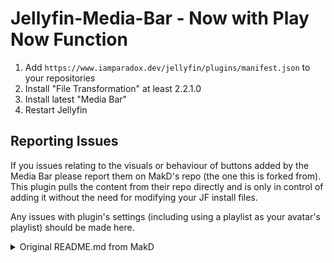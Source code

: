 # Jellyfin-Media-Bar - Now with Play Now Function

1. Add `https://www.iamparadox.dev/jellyfin/plugins/manifest.json` to your repositories
2. Install "File Transformation" at least 2.2.1.0
3. Install latest "Media Bar"
4. Restart Jellyfin

## Reporting Issues
If you issues relating to the visuals or behaviour of buttons added by the Media Bar please report them on MakD's repo (the one this is forked from). This plugin pulls the content from their repo directly and is only in control of adding it without the need for modifying your JF install files. 

Any issues with plugin's settings (including using a playlist as your avatar's playlist) should be made here.

<details>
  <summary>Original README.md from MakD</summary>

## TODO - Design changes upcoming next release

Thanks to the Man, the Legend [BobHasNoSoul](https://github.com/BobHasNoSoul) for his work on the [jellyfinfeatured](https://github.com/BobHasNoSoul/jellyfin-featured) and [SethBacon](https://forum.jellyfin.org/u-sethbacon) and [TedHinklater](https://github.com/tedhinklater) for their take on the [Jellyfin-Featured-Content-Bar](https://github.com/tedhinklater/Jellyfin-Featured-Content-Bar). 

Here I present my version of the same with some code improvements, loading optimizations, and Security Enhancements. Works best with the [Zombie theme](https://github.com/MakD/zombie-release) (_Shameless Plug_ `@import url(https://cdn.jsdelivr.net/gh/MakD/zombie-release@latest/zombie_revived.css);`, visit the repo for more color schemes), but it fits with every other theme the creators have put their hard work in. You should edit the color accents in the CSS to match yours.

# For Release v1.0, existing users need to roll back to the stock home-html.xxxxxx.chunk.js, index.html & main.jellyfin.bundle.js. In order to do so, you can restore the files you have taken backup as instructed before, or just remove the edits made earlier. 



> <ins>**Before Installing, please take a backup of your index.html, main.jellyfin.bundle.js and home-html.xxxxxx.chunk.js files**<ins>

<details>
<summary> Desktop Layout - Normal </summary>
  
![Jellyfin Desktop Layout](https://raw.githubusercontent.com/MakD/Jellyfin-Media-Bar/refs/heads/main/img/Jelly-Web.png)
  
</details>

<details>
<summary> Desktop Layout - Fullscreen </summary>
  
![Jellyfin Desktop Layout](https://raw.githubusercontent.com/MakD/Jellyfin-Media-Bar/refs/heads/main/img/Jelly-Web%20-%20Fullscreen%20Mode.png)

- Download the slideshowpure-fullsreen.css, rename it to `slideshowpure,css`, and replace the default CSS with the full-screen one.
  
</details>

<details>

<summary> Mobile Layout - Fullscreen </summary>
  
![Jellyfin Mobile Layout](https://raw.githubusercontent.com/MakD/Jellyfin-Media-Bar/refs/heads/main/img/Jelly-Mobile-Fullscreen.png)

</details>

<details>
  
<summary> Mobile Layout - Normal </summary>
  
![Jellyfin Mobile Layout](https://raw.githubusercontent.com/MakD/Jellyfin-Media-Bar/refs/heads/main/img/Jelly-Mobile.png)

</details>

> <ins>**Before Installing, please take a backup of your index.html and home-html.xxxxxx.chunk.js files**<ins>

# Prepping the Environment

<details>
  
<summary> Steps </summary>

1. Create a folder `avatars` in your `jellyfin-web` folder. (Usually in C:\Program Files\Jellyfin\Server)
2. Download the files `slideshowpure.js` and `slideshowpure.css`
3. Paste them inside the avatars folder created, and you are ready to venture down the rabbit hole.

</details>

# Prepping the files
<details>
  
<summary>index.html</summary>

  1. Navigate to your `jellyfin-web` folder and search for the file index.html. (you can use any code editor, just remember to open with administrator privileges.
  2. Search for `</head>`
  3. Just before the `</head>`, plug the below code
```
    <link rel="preload" href="/web/avatars/slideshowpure.css" as="style" />
    <link rel="stylesheet" href="/web/avatars/slideshowpure.css" />
    <script defer src="/web/avatars/slideshowpure.js"></script>
```
</details>

And that is it. Hard refresh your web page (CTRL+Shift+R) twice, and Profit!

# Want a Custom List to be showcased instead of random items??

No worries this got you covered. 

## Steps

1. Create a `list.txt` file inside your `avatars` folder.
2. In line 1 give your list a name.
3. Starting line 2, paste the item IDs you want to be showcased, one ID per line. For Example :

```
Awesome Playlist Name
ItemID1
ItemID2
ItemID3
ItemID4
ItemID5
```
The next time it loads, it will display these items.

# Uninstall the Bar

<details>
  
<summary> Roll Back </summary>

Restore the `index.html`, `home-html.xxxxxx.chunk.js`, and `main.jellyfin.bundle.js` and you are good to go!!!

</details>
</details>